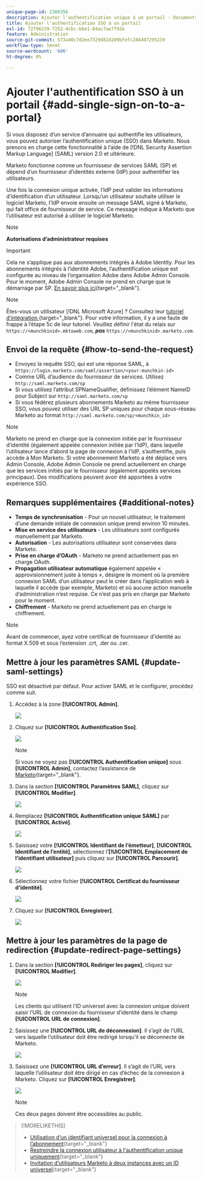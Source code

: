 ```yaml
---
unique-page-id: 2360356
description: Ajouter l'authentification unique à un portail - Documents Marketo - Documentation du produit
title: Ajouter l'authentification SSO à un portail
exl-id: 72f96239-7252-4cbc-bbe1-84ac7ae7f92e
feature: Administration
source-git-commit: 573a40c7d2ee7329d82d209bfefc284497295239
workflow-type: tm+mt
source-wordcount: '606'
ht-degree: 0%

---
```


# Ajouter l&#39;authentification SSO à un portail {#add-single-sign-on-to-a-portal}

Si vous disposez d’un service d’annuaire qui authentifie les utilisateurs, vous pouvez autoriser l’authentification unique (SSO) dans Marketo. Nous prenons en charge cette fonctionnalité à l’aide de [!DNL Security Assertion Markup Language] (SAML) version 2.0 et ultérieure.

Marketo fonctionne comme un fournisseur de services SAML (SP) et dépend d’un fournisseur d’identités externe (IdP) pour authentifier les utilisateurs.

Une fois la connexion unique activée, l’IdP peut valider les informations d’identification d’un utilisateur. Lorsqu’un utilisateur souhaite utiliser le logiciel Marketo, l’IdP envoie ensuite un message SAML signé à Marketo, qui fait office de fournisseur de service. Ce message indique à Marketo que l’utilisateur est autorisé à utiliser le logiciel Marketo.

>[!NOTE]
>
>**Autorisations d’administrateur requises**

>[!IMPORTANT]
>
>Cela ne s’applique pas aux abonnements intégrés à Adobe Identity. Pour les abonnements intégrés à l’identité Adobe, l’authentification unique est configurée au niveau de l’organisation Adobe dans Adobe Admin Console. Pour le moment, Adobe Admin Console ne prend en charge que le démarrage par SP. [En savoir plus ici](https://helpx.adobe.com/fr/enterprise/using/set-up-identity.html){target="_blank"}.

>[!NOTE]
>
>Êtes-vous un utilisateur [!DNL Microsoft Azure] ? Consultez leur [ tutoriel d’intégration ](https://azure.microsoft.com/en-us/documentation/articles/active-directory-saas-marketo-tutorial/){target="_blank"}. Pour votre information, il y a une faute de frappe à l’étape 5c de leur tutoriel. Veuillez définir l&#39;état du relais sur `https://<munchkinid>.mktoweb.com`, **_pas_** `https://<munchkinid>.marketo.com`.

## Envoi de la requête {#how-to-send-the-request}

* Envoyez la requête SSO, qui est une réponse SAML, à `https://login.marketo.com/saml/assertion/<your-munchkin-id>`
* Comme URL d’audience du fournisseur de services. Utilisez `http://saml.marketo.com/sp`
* Si vous utilisez l’attribut SPNameQualifier, définissez l’élément NameID pour Subject sur `http://saml.marketo.com/sp`
* Si vous fédérez plusieurs abonnements Marketo au même fournisseur SSO, vous pouvez utiliser des URL SP uniques pour chaque sous-réseau Marketo au format `http://saml.marketo.com/sp/<munchkin_id>`

>[!NOTE]
>
>Marketo ne prend en charge que la connexion initiée par le fournisseur d’identité (également appelée connexion initiée par l’IdP), dans laquelle l’utilisateur lance d’abord la page de connexion à l’IdP, s’authentifie, puis accède à Mon Marketo. Si votre abonnement Marketo a été déplacé vers Admin Console, Adobe Admin Console ne prend actuellement en charge que les services initiés par le fournisseur (également appelés services principaux). Des modifications peuvent avoir été apportées à votre expérience SSO.

## Remarques supplémentaires {#additional-notes}

* **Temps de synchronisation** - Pour un nouvel utilisateur, le traitement d’une demande initiale de connexion unique prend environ 10 minutes.
* **Mise en service des utilisateurs** - Les utilisateurs sont configurés manuellement par Marketo.
* **Autorisation** - Les autorisations utilisateur sont conservées dans Marketo.
* **Prise en charge d’OAuth** - Marketo ne prend actuellement pas en charge OAuth.
* **Propagation utilisateur automatique** également appelée « approvisionnement juste à temps », désigne le moment où la première connexion SAML d’un utilisateur peut le créer dans l’application web à laquelle il accède (par exemple, Marketo) et où aucune action manuelle d’administration n’est requise. Ce n’est pas pris en charge par Marketo pour le moment.
* **Chiffrement** - Marketo ne prend actuellement pas en charge le chiffrement.

>[!NOTE]
>
>Avant de commencer, ayez votre certificat de fournisseur d’identité au format X.509 et sous l’extension .crt, .der ou .cer.

## Mettre à jour les paramètres SAML {#update-saml-settings}

SSO est désactivé par défaut. Pour activer SAML et le configurer, procédez comme suit.

1. Accédez à la zone **[!UICONTROL Admin]**.

   ![](assets/add-single-sign-on-to-a-portal-1.png)

1. Cliquez sur **[!UICONTROL Authentification Sso]**.

   ![](assets/add-single-sign-on-to-a-portal-2.png)

   >[!NOTE]
   >
   >Si vous ne voyez pas **[!UICONTROL Authentification unique]** sous **[!UICONTROL Admin]**, contactez l’assistance de [Marketo](https://nation.marketo.com/t5/Support/ct-p/Support){target="_blank"}.

1. Dans la section **[!UICONTROL Paramètres SAML]**, cliquez sur **[!UICONTROL Modifier]**.

   ![](assets/add-single-sign-on-to-a-portal-3.png)

1. Remplacez **[!UICONTROL Authentification unique SAML]** par **[!UICONTROL Activé]**.

   ![](assets/add-single-sign-on-to-a-portal-4.png)

1. Saisissez votre **[!UICONTROL Identifiant de l’émetteur]**, **[!UICONTROL Identifiant de l’entité]**, sélectionnez l’**[!UICONTROL Emplacement de l’identifiant utilisateur]** puis cliquez sur **[!UICONTROL Parcourir]**.

   ![](assets/add-single-sign-on-to-a-portal-5.png)

1. Sélectionnez votre fichier **[!UICONTROL Certificat du fournisseur d’identité]**.

   ![](assets/add-single-sign-on-to-a-portal-6.png)

1. Cliquez sur **[!UICONTROL Enregistrer]**.

   ![](assets/add-single-sign-on-to-a-portal-7.png)

## Mettre à jour les paramètres de la page de redirection {#update-redirect-page-settings}

1. Dans la section **[!UICONTROL Rediriger les pages]**, cliquez sur **[!UICONTROL Modifier]**.

   ![](assets/add-single-sign-on-to-a-portal-8.png)

   >[!NOTE]
   >
   >Les clients qui utilisent l’ID universel avec la connexion unique doivent saisir l’URL de connexion du fournisseur d’identité dans le champ **[!UICONTROL URL de connexion]**.

1. Saisissez une **[!UICONTROL URL de déconnexion]**. Il s’agit de l’URL vers laquelle l’utilisateur doit être redirigé lorsqu’il se déconnecte de Marketo.

   ![](assets/add-single-sign-on-to-a-portal-9.png)

1. Saisissez une **[!UICONTROL URL d’erreur]**. Il s’agit de l’URL vers laquelle l’utilisateur doit être dirigé en cas d’échec de la connexion à Marketo. Cliquez sur **[!UICONTROL Enregistrer]**.

   ![](assets/add-single-sign-on-to-a-portal-10.png)

   >[!NOTE]
   >
   >Ces deux pages doivent être accessibles au public.

>[!MORELIKETHIS]
>
>* [Utilisation d’un identifiant universel pour la connexion à l’abonnement](/help/marketo/product-docs/administration/settings/using-a-universal-id-for-subscription-login.md){target="_blank"}
>* [Restreindre la connexion utilisateur à l&#39;authentification unique uniquement](/help/marketo/product-docs/administration/additional-integrations/restrict-user-login-to-sso-only.md){target="_blank"}
>* [Invitation d’utilisateurs Marketo à deux instances avec un ID universel](https://nation.marketo.com/t5/Knowledgebase/Inviting-Marketo-Users-to-Two-Instances-with-Universal-ID-UID/ta-p/251122){target="_blank"}
